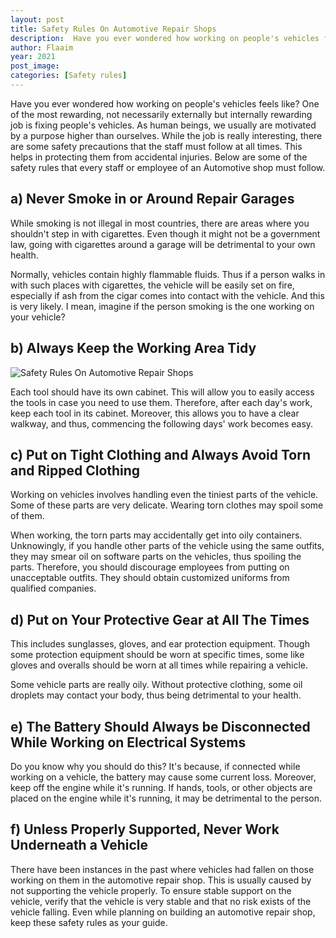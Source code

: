 ```yaml
---
layout: post
title: Safety Rules On Automotive Repair Shops
description:  Have you ever wondered how working on people's vehicles feels like? One of the most rewarding, not necessarily externally but internally rewarding job is fixing people's vehicles.
author: Flaaim
year: 2021
post_image: 
categories: [Safety rules]
---
```


Have you ever wondered how working on people's vehicles feels like? One of the most rewarding, not necessarily externally but internally rewarding job is fixing people's vehicles. As human beings, we usually are motivated by a purpose higher than ourselves. While the job is really interesting, there are some safety precautions that the staff must follow at all times. This helps in protecting them from accidental injuries. Below are some of the safety rules that every staff or employee of an Automotive shop must follow.

## a) Never Smoke in or Around Repair Garages

While smoking is not illegal in most countries, there are areas where you shouldn't step in with cigarettes. Even though it might not be a government law, going with cigarettes around a garage will be detrimental to your own health.

Normally, vehicles contain highly flammable fluids. Thus if a person walks in with such places with cigarettes, the vehicle will be easily set on fire, especially if ash from the cigar comes into contact with the vehicle. And this is very likely. I mean, imagine if the person smoking is the one working on your vehicle?

## b) Always Keep the Working Area Tidy

![Safety Rules On Automotive Repair Shops](https://safetyworkblog.com/assets/sic-code-7538-automotive-repair-shops.jpg)

Each tool should have its own cabinet. This will allow you to easily access the tools in case you need to use them. Therefore, after each day's work, keep each tool in its cabinet. Moreover, this allows you to have a clear walkway, and thus, commencing the following days' work becomes easy.


## c) Put on Tight Clothing and Always Avoid Torn and Ripped Clothing

Working on vehicles involves handling even the tiniest parts of the vehicle. Some of these parts are very delicate. Wearing torn clothes may spoil some of them.

When working, the torn parts may accidentally get into oily containers. Unknowingly, if you handle other parts of the vehicle using the same outfits, they may smear oil on software parts on the vehicles, thus spoiling the parts. Therefore, you should discourage employees from putting on unacceptable outfits. They should obtain customized uniforms from qualified companies.

## d) Put on Your Protective Gear at All The Times

This includes sunglasses, gloves, and ear protection equipment. Though some protection equipment should be worn at specific times, some like gloves and overalls should be worn at all times while repairing a vehicle.

Some vehicle parts are really oily. Without protective clothing, some oil droplets may contact your body, thus being detrimental to your health.

## e) The Battery Should Always be Disconnected While Working on Electrical Systems

Do you know why you should do this? It's because, if connected while working on a vehicle, the battery may cause some current loss. Moreover, keep off the engine while it's running. If hands, tools, or other objects are placed on the engine while it's running, it may be detrimental to the person.

## f) Unless Properly Supported, Never Work Underneath a Vehicle

There have been instances in the past where vehicles had fallen on those working on them in the automotive repair shop. This is usually caused by not supporting the vehicle properly. To ensure stable support on the vehicle, verify that the vehicle is very stable and that no risk exists of the vehicle falling. Even while planning on building an automotive repair shop, keep these safety rules as your guide.

